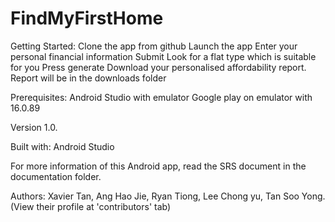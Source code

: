 # FindMyFirstHome

Getting Started:
Clone the app from github
Launch the app
Enter your personal financial information
Submit
Look for a flat type which is suitable for you
Press generate
Download your personalised affordability report.
Report will be in the downloads folder

Prerequisites:
Android Studio with emulator
Google play on emulator with 16.0.89

Version 1.0.

Built with:
Android Studio

For more information of this Android app, read the SRS document in the documentation folder.

Authors:
Xavier Tan, Ang Hao Jie, Ryan Tiong, Lee Chong yu, Tan Soo Yong. (View their profile at 'contributors' tab)
